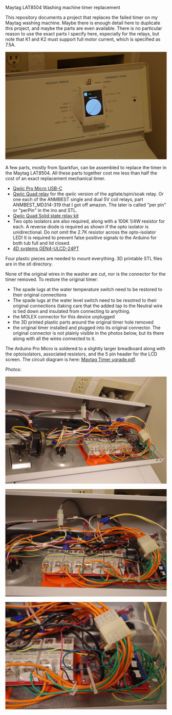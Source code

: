 Maytag LAT8504 Washing machine timer replacement

This repository documents a project that replaces the failed timer on my Maytag washing machine. Maybe there is
enough detail here to duplicate this project, and maybe the parts are even available. There is no particular
reason to use the exact parts I specify here, especially for the relays, but note that K1 and K2 must 
support full motor current, which is specified as 7.5A.

<p align='center'><img src='AsInstalled.jpg' alt='AsInstalled.jpg'/></p>

 A few parts, mostly from Sparkfun, can be assembled to replace the timer in the Maytag LAT8504. All these
 parts together cost me less than half the cost of an exact replacement mechanical timer.
 <ul>
 <li> <a href='https://www.sparkfun.com/products/15795'>Qwiic Pro Micro USB-C</a></li>
 <li><a href='https://www.sparkfun.com/products/16566'>Qwiic Quad relay</a> for the qwiic
version of the agitate/spin/soak relay. Or one each of the ANMBEST single and dual 5V coil relays, part ANMBEST_MD314-319 that I 
got off amazon. The later is called "per pin" or "perPin" in the ino and STL. </li>
 <li><a href='https://www.sparkfun.com/products/16833'>Qwiic Quad Solid state relay kit</a></li>
 <li>Two opto isolators are also required, along with a 100K 1/4W resistor for each. A reverse diode is required
 as shown if the opto isolator is unidirectional. Do not omit the 2.7K resistor across 
the opto-isolator LED! It is required to prevent false positive signals to the Arduino for both tub full and
lid closed.
 <li><a href='https://4dsystems.com.au/gen4-ulcd-24pt'>4D systems GEN4-ULCD-24PT</a>
 </ul>

 Four plastic pieces are needed to mount everything. 3D printable STL files are in the stl 
 directory.

 None of the original wires in the washer are cut, nor is the connector for the timer removed. To
 restore the original timer:
<ul><li>The 
 spade lugs at the water temperature switch need to be restored to their original connections
<li>The spade lugs at the water level switch need to be resotred to their original connections (taking
care that the added tap to the Neutral wire is tied down and insulated from connecting to anything.
<li>the 
MOLEX connector for this
 device unplugged
<li> the 3D printed plastic parts around the original timer hole removed
<li> the
 original timer installed and plugged into its original connector. The original connector is
 not plainly visible in the photos below, but its there along with all the wires connected to
 it.
</ul>
The Arduino Pro Micro is soldered to a slightly larger breadboard along with the optoisolators,
 associated resistors, and the 5 pin header for the LCD screen. The circuit diagram is
 here: <a href='Maytag Timer ugrade.pdf'>Maytag Timer ugrade.pdf</a>.

 Photos:
 <p align='center'><img src='Inside-front-panel-1.jpg' alt='Inside-front-panel-1.jpg'/></p>
<p align='center'><img src='Inside-front-panel-2.jpg' alt='Inside-front-panel-2.jpg'/></p>
<p align='center'><img src='Molex-connectors.jpg' alt='Molex-connectors.jpg'/></p>
